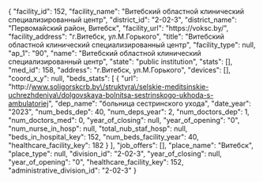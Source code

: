 {
    "facility_id": 152,
    "facility_name": "Витебский областной клинический специализированный центр",
    "district_id": "2-02-3",
    "district_name": "Первомайский район, Витебск",
    "facility_url": "https:\/\/voksc.by\/",
    "facility_address": "г.Витебск, ул.М.Горького",
    "title": "Витебский областной клинический специализированный центр",
    "facility_type": null,
    "ap_1": "90",
    "name": "Витебский областной клинический специализированный центр",
    "state": "public institution",
    "stats": [],
    "med_id": 158,
    "address": "г.Витебск, ул.М.Горького",
    "devices": [],
    "coord_x_y": null,
    "beds_stats": [
        {
            "url": "http:\/\/www.soligorskcrb.by\/struktyra\/selskie-meditsinskie-uchrezhdeniya\/dolgovskaya-bolnitsa-sestrinskogo-ukhoda-s-ambulatoriej",
            "dep_name": "больница сестринского ухода",
            "date_year": "2023",
            "num_beds_dep": 40,
            "num_deps_year": 2,
            "num_doctors_dep": 1,
            "num_doctors_med": 0,
            "year_of_closing": null,
            "year_of_opening": "0",
            "num_nurse_in_hosp": null,
            "total_nub_staf_hosp": null,
            "beds_in_hospital_key": 152,
            "num_beds_facility_year": 40,
            "healthcare_facility_key": 182
        }
    ],
    "job_offers": [],
    "place_name": "Витебск",
    "place_type": null,
    "division_id": "2-02-3",
    "year_of_closing": null,
    "year_of_opening": "0",
    "healthcare_facility_key": 152,
    "administrative_division_id": "2-02-3"
}